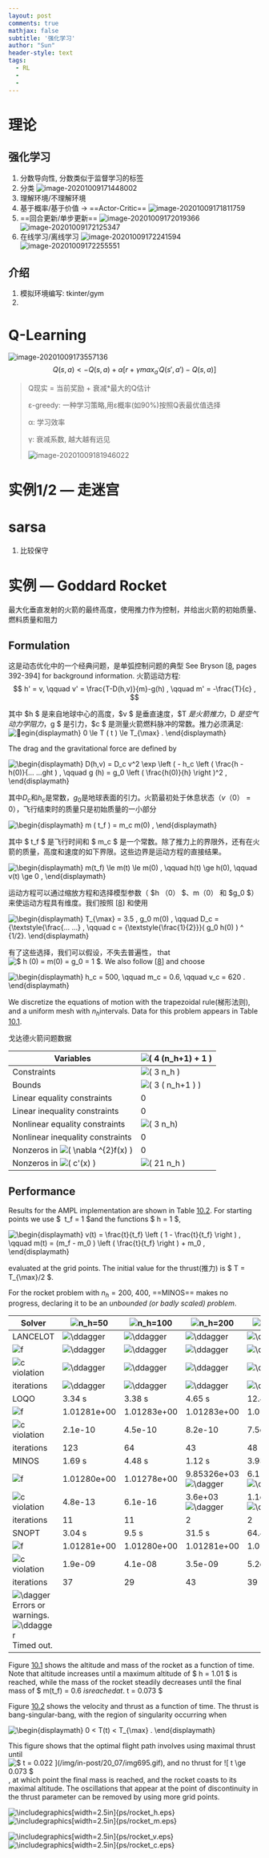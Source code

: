 ```yaml
---
layout: post
comments: true
mathjax: false
subtitle: '强化学习'
author: "Sun"
header-style: text
tags:
  - RL
  - 
  - 
---
```


# 理论

## 强化学习

1. 分数导向性, 分数类似于监督学习的标签
2.  分类
   ![image-20201009171448002](/img/in-post/20_07/image-20201009171448002.png)
   1. 理解环境/不理解环境
   2. 基于概率/基于价值 -> ==Actor-Critic==
      ![image-20201009171811759](/img/in-post/20_07/image-20201009171811759.png)
   3. ==回合更新/单步更新==
      ![image-20201009172019366](/img/in-post/20_07/image-20201009172019366.png)
      ![image-20201009172125347](/img/in-post/20_07/image-20201009172125347.png)
   4. 在线学习/离线学习
      ![image-20201009172241594](/img/in-post/20_07/image-20201009172241594.png)
      ![image-20201009172255551](/img/in-post/20_07/image-20201009172255551.png)



## 介绍

1. 模拟环境编写: tkinter/gym
2. 

# Q-Learning

![image-20201009173557136](/img/in-post/20_07/image-20201009173557136.png)
$$
Q(s,a) <-Q(s,a)+α[r+γmax_{a^{'}}Q(s',a')-Q(s,a)]
$$

> Q现实 = 当前奖励 + 衰减*最大的Q估计
>
> ε-greedy: 一种学习策略,用ε概率(如90%)按照Q表最优值选择
>
> α: 学习效率
>
> γ: 衰减系数, 越大越有远见
>
> ![image-20201009181946022](/img/in-post/20_07/image-20201009181946022.png)

# 实例1/2 — 走迷宫

# sarsa

1. 比较保守



# 实例 —  Goddard Rocket

最大化垂直发射的火箭的最终高度，使用推力作为控制，并给出火箭的初始质量、燃料质量和阻力



## Formulation

这是动态优化中的一个经典问题，是单弧控制问题的典型 See Bryson [[8](https://www.mcs.anl.gov/~more/cops/bcops/node21.html#AEB99), pages 392-394] for background information. 火箭运动方程:
$$
h' = v, \qquad
v' = \frac{T-D(h,v)}{m}-g(h) , \qquad
m' = -\frac{T}{c} ,
$$


其中 $h $ 是来自地球中心的高度，$v $ 是垂直速度，$T $是火箭推力，$D $是空气动力学阻力，$g $ 是引力，$c $ 是测量火箭燃料脉冲的常数。推力必须满足:
![egin{displaymath} 0 \le T ( t ) \le T_{\max} . \end{displaymath}](/img/in-post/20_07/img628-20201013220849830.gif)



The drag and the gravitational force are defined by



![\begin{displaymath} D(h,v) = D_c v^2 \exp \left ( - h_c \left ( \frac{h - h(0)}{... ...ght ) , \qquad g (h) = g_0 \left ( \frac{h(0)}{h} \right )^2 , \end{displaymath}](/img/in-post/20_07/img629.gif)



其中$D_c$和${h_c}$是常数，$g_0$是地球表面的引力。火箭最初处于休息状态（$v（0）=0$），飞行结束时的质量只是初始质量的一小部分

![\begin{displaymath} m ( t_f ) = m_c m(0) , \end{displaymath}](/img/in-post/20_07/img634.gif)

其中 $ t_f $ 是飞行时间和 $ m_c $ 是一个常数。除了推力上的界限外，还有在火箭的质量，高度和速度的如下界限。这些边界是运动方程的直接结果。

![\begin{displaymath} m(t_f) \le m(t) \le m(0) , \qquad h(t) \ge h(0), \qquad v(t) \ge 0 , \end{displaymath}](/img/in-post/20_07/img637.gif)



运动方程可以通过缩放方程和选择模型参数（ $h （0） $、m（0） 和 $g_0 $）来使运动方程具有维度。我们按照 [[8](https://www.mcs.anl.gov/~more/cops/bcops/node21.html#AEB99)]  和使用

![\begin{displaymath} T_{\max} = 3.5 \, g_0 m(0) , \qquad D_c = {\textstyle{\frac{... ...} , \qquad c = {\textstyle{\frac{1}{2}}}( g_0 h(0) ) ^ {1/2}. \end{displaymath}](https://www.mcs.anl.gov/~more/cops/bcops/img641.gif)



有了这些选择，我们可以假设，不失去普遍性， that ![$ h (0) = m(0) = g_0 = 1 $](/img/in-post/20_07/img642.gif). We also follow [[8](https://www.mcs.anl.gov/~more/cops/bcops/node21.html#AEB99)] and choose



![\begin{displaymath} h_c = 500, \qquad m_c = 0.6, \qquad v_c = 620 . \end{displaymath}](/img/in-post/20_07/img643.gif)





We discretize the equations of motion with the trapezoidal rule(梯形法则), and a uniform mesh with $n_h$intervals. Data for this problem appears in Table [10.1](https://www.mcs.anl.gov/~more/cops/bcops/rocket.html#rocket:data).

戈达德火箭问题数据

| Variables                                                    | ![\( 4 (n_h+1) + 1 \)](/img/in-post/20_07/img645.gif) |
| ------------------------------------------------------------ | ----------------------------------------------------- |
| Constraints                                                  | ![\( 3 n_h \)](/img/in-post/20_07/img646.gif)         |
| Bounds                                                       | ![\( 3 ( n_h+1 ) \)](/img/in-post/20_07/img647.gif)   |
| Linear equality constraints                                  | 0                                                     |
| Linear inequality constraints                                | 0                                                     |
| Nonlinear equality constraints                               | ![\( 3 n_h\)](/img/in-post/20_07/img648.gif)          |
| Nonlinear inequality constraints                             | 0                                                     |
| Nonzeros in ![\( \nabla ^{2}f(x) \)](/img/in-post/20_07/img649.gif) | 0                                                     |
| Nonzeros in ![\( c'(x) \)](/img/in-post/20_07/img650.gif)    | ![\( 21 n_h \)](/img/in-post/20_07/img651.gif)        |





## Performance

Results for the AMPL implementation are shown in Table [10.2](https://www.mcs.anl.gov/~more/cops/bcops/rocket.html#rocket:solvers). For starting points we use $  t_f = 1 $and the functions $ h = 1 $,

![\begin{displaymath} v(t) = \frac{t}{t_f} \left ( 1 - \frac{t}{t_f} \right ) , \qquad m(t) = (m_f - m_0 ) \left ( \frac{t}{t_f} \right ) + m_0 , \end{displaymath}](/img/in-post/20_07/img654.gif)

evaluated at the grid points. The initial value for the thrust(推力) is $ T = T_{\max}/2 $.

For the rocket problem with $n_h = 200,\ 400$, ==MINOS== makes no progress, declaring it to be an *unbounded (or badly scaled) problem*.

| Solver                                                       | ![$n_h=50$](/img/in-post/20_07/img657.gif)   | ![$n_h=100$](/img/in-post/20_07/img658.gif)  | ![$n_h=200$](/img/in-post/20_07/img659.gif)            | ![$n_h=400$](/img/in-post/20_07/img660.gif)            |
| ------------------------------------------------------------ | -------------------------------------------- | -------------------------------------------- | ------------------------------------------------------ | ------------------------------------------------------ |
| LANCELOT                                                     | ![$\ddagger$](/img/in-post/20_07/img661.gif) | ![$\ddagger$](/img/in-post/20_07/img662.gif) | ![$\ddagger$](/img/in-post/20_07/img663.gif)           | ![$\ddagger$](/img/in-post/20_07/img664.gif)           |
| ![$f$](/img/in-post/20_07/img665.gif)                        | ![$\ddagger$](/img/in-post/20_07/img666.gif) | ![$\ddagger$](/img/in-post/20_07/img667.gif) | ![$\ddagger$](/img/in-post/20_07/img668.gif)           | ![$\ddagger$](/img/in-post/20_07/img669.gif)           |
| ![$c$](/img/in-post/20_07/img670.gif) violation              | ![$\ddagger$](/img/in-post/20_07/img671.gif) | ![$\ddagger$](/img/in-post/20_07/img672.gif) | ![$\ddagger$](/img/in-post/20_07/img673.gif)           | ![$\ddagger$](/img/in-post/20_07/img674.gif)           |
| iterations                                                   | ![$\ddagger$](/img/in-post/20_07/img675.gif) | ![$\ddagger$](/img/in-post/20_07/img676.gif) | ![$\ddagger$](/img/in-post/20_07/img677.gif)           | ![$\ddagger$](/img/in-post/20_07/img678.gif)           |
| LOQO                                                         | 3.34 s                                       | 3.38 s                                       | 4.65 s                                                 | 12.42 s                                                |
| ![$f$](/img/in-post/20_07/img679.gif)                        | 1.01281e+00                                  | 1.01283e+00                                  | 1.01283e+00                                            | 1.01283e+00                                            |
| ![$c$](/img/in-post/20_07/img680.gif) violation              | 2.1e-10                                      | 4.5e-10                                      | 8.2e-10                                                | 7.5e-10                                                |
| iterations                                                   | 123                                          | 64                                           | 43                                                     | 48                                                     |
| MINOS                                                        | 1.69 s                                       | 4.48 s                                       | 1.12 s                                                 | 3.93 s                                                 |
| ![$f$](/img/in-post/20_07/img681.gif)                        | 1.01280e+00                                  | 1.01278e+00                                  | 9.85326e+03![$\dagger$](/img/in-post/20_07/img682.gif) | 6.11246e+03![$\dagger$](/img/in-post/20_07/img683.gif) |
| ![$c$](/img/in-post/20_07/img684.gif) violation              | 4.8e-13                                      | 6.1e-16                                      | 3.6e+03![$\dagger$](/img/in-post/20_07/img685.gif)     | 1.1e+03![$\dagger$](/img/in-post/20_07/img686.gif)     |
| iterations                                                   | 11                                           | 11                                           | 2                                                      | 2                                                      |
| SNOPT                                                        | 3.04 s                                       | 9.5 s                                        | 31.5 s                                                 | 64.48 s                                                |
| ![$f$](/img/in-post/20_07/img687.gif)                        | 1.01281e+00                                  | 1.01280e+00                                  | 1.01281e+00                                            | 1.01238e+00                                            |
| ![$c$](/img/in-post/20_07/img688.gif) violation              | 1.9e-09                                      | 4.1e-08                                      | 3.5e-09                                                | 5.2e-07                                                |
| iterations                                                   | 37                                           | 29                                           | 43                                                     | 39                                                     |
| ![$\dagger$](/img/in-post/20_07/img689.gif) Errors or warnings. ![$\ddagger$](/img/in-post/20_07/img690.gif) Timed out. |                                              |                                              |                                                        |                                                        |



Figure [10.1](https://www.mcs.anl.gov/~more/cops/bcops/rocket.html#rocket_graph) shows the altitude and mass of the rocket as a function of time. Note that altitude increases until a maximum altitude of $ h = 1.01 $ is reached, while the mass of the rocket steadily decreases until the final mass of  $ m(t_f) = 0.6 $is reached at .$ t = 0.073 $

Figure [10.2](https://www.mcs.anl.gov/~more/cops/bcops/rocket.html#rocket_graph2) shows the velocity and thrust as a function of time. The thrust is bang-singular-bang, with the region of singularity occurring when



![\begin{displaymath} 0 < T(t) < T_{\max} . \end{displaymath}](/img/in-post/20_07/img694.gif)





This figure shows that the optimal flight path involves using maximal thrust until ![$ t = 0.022 $](/img/in-post/20_07/img695.gif), and no thrust for ![$ t \ge 0.073 $](/img/in-post/20_07/img696.gif), at which point the final mass is reached, and the rocket coasts to its maximal altitude. The oscillations that appear at the point of discontinuity in the thrust parameter can be removed by using more grid points.





![\includegraphics[width=2.5in]{ps/rocket_h.eps}](/img/in-post/20_07/img697-20201013220605415.gif) ![\includegraphics[width=2.5in]{ps/rocket_m.eps}](/img/in-post/20_07/img698-20201013220605768.gif)









![\includegraphics[width=2.5in]{ps/rocket_v.eps}](/img/in-post/20_07/img699-20201013220605763.gif) ![\includegraphics[width=2.5in]{ps/rocket_c.eps}](/img/in-post/20_07/img700-20201013220605766.gif)









